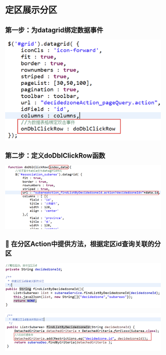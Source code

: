 # 定区展示分区

## 第一步：为datagrid绑定数据事件

![](../../../../.gitbook/assets/image%20%2868%29.png)

## 第二步：定义doDblClickRow函数

![](../../../../.gitbook/assets/image%20%28190%29.png)

##  在分区Action中提供方法，根据定区id查询关联的分区

![&#xF06C;	&#x5728;SubareaServiceImpl&#x4E2D;&#x63D0;&#x4F9B;&#x65B9;&#x6CD5;&#xFF0C;&#x6839;&#x636E;&#x5B9A;&#x533A;id&#x67E5;&#x8BE2;&#x5173;&#x8054;&#x7684;&#x5206;&#x533A;](../../../../.gitbook/assets/image%20%28137%29.png)

![](../../../../.gitbook/assets/image%20%28119%29.png)

